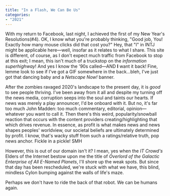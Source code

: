 ```yaml
---
title: "In a Flash, We Can Be Us"
categories:
- "2021"
---
```


With my return to Facebook, last night, I achieved the first of my New Year's Resolutions(#4).  OK, I know what you're probably thinking, "Good job, You! Exactly how many mouse clicks did that cost you?"  Hey, that "I" in INTJ might be applicable here—well, insofar as it relates to what I share.  This site is different, of course, as I don't expect much traffic from Facebook to stop at this exit; I mean, this isn't much of a truckstop on the *information superhighway*! And yes I know the '90s called—AND **I** want it back! Fine, lemme look to see if I've got a GIF somewhere in the back...bleh, I've just got that dancing baby and a *Netscape Now!* banner.

After the zombies ravaged 2020's landscape to the present day, it is *good* to see people thriving.  I've been away from it all and despite my turning off the news media, corruption seeps into the soul and  taints our hearts.  If news was merely a play announcer, I'd be onboard with it.  But no, it's far too much John Madden: too much commentary, editorial, opinion—whatever you want to call it.  Then there's this weird, popularity/snowball reaction that occurs with the content providers creating/highlighting that which drives revenue.  In essence, as profit is what makes news and news shapes peoples' worldview, our societal beliefs are ultimately determined by profit.  I know, that's wacky stuff from such a ratings/relative truth, pop news anchor.  Fickle in a pickle! SMH

However, this is out of our domain isn't it?  I mean, yes when the *IT Crowd's* Elders of the Internet bestow upon me the title of *Overlord of the Galactic Enterprise of All E-Named Planets*, I'll shore up the weak spots.  But since that day has been rescheduled, we're stuck with what we have, this blind, mindless Cylon bumping against the walls of life's maze.

Perhaps we don't have to ride the back of that robot. We can be humans again.  


